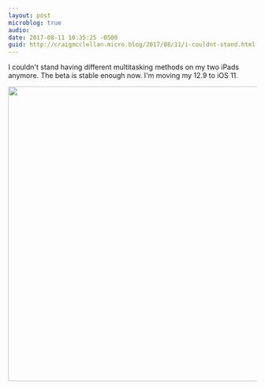 ```yaml
---
layout: post
microblog: true
audio: 
date: 2017-08-11 10:35:25 -0500
guid: http://craigmcclellan.micro.blog/2017/08/11/i-couldnt-stand.html
---
```

I couldn't stand having different multitasking methods on my two iPads anymore. The beta is stable enough now. I'm moving my 12.9 to iOS 11.

<img src="http://craigmcclellan.com/uploads/2017/8d016b7c57.jpg" width="600" height="599" />
